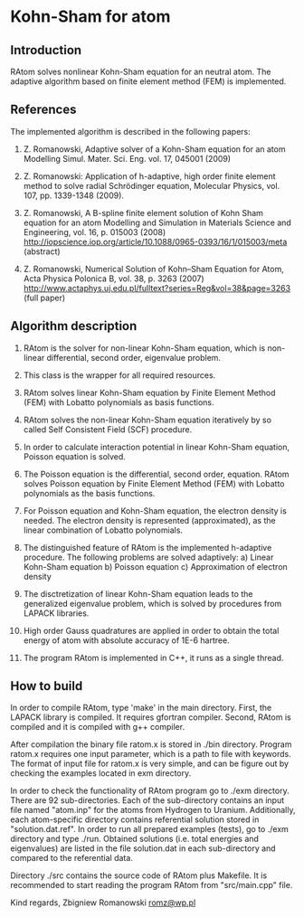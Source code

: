 # Kohn-Sham for atom

## Introduction

RAtom solves nonlinear Kohn-Sham equation for an neutral atom.
The adaptive algorithm based on finite element method (FEM) is implemented.

## References

The implemented algorithm is described in the following papers:

1. Z. Romanowski, Adaptive solver of a Kohn-Sham equation for an atom
   Modelling Simul. Mater. Sci. Eng. vol. 17, 045001 (2009)
   
2. Z. Romanowski: Application of h-adaptive, high order finite 
   element method to solve radial Schrödinger equation,
   Molecular Physics, vol. 107, pp. 1339-1348  (2009).

3. Z. Romanowski, A B-spline finite element solution of Kohn Sham equation for an atom
   Modelling and Simulation in Materials Science and Engineering, vol. 16, p. 015003 (2008)
   http://iopscience.iop.org/article/10.1088/0965-0393/16/1/015003/meta (abstract)

4. Z. Romanowski, Numerical Solution of Kohn–Sham Equation for Atom,
   Acta Physica Polonica B, vol. 38, p. 3263 (2007)
   http://www.actaphys.uj.edu.pl/fulltext?series=Reg&vol=38&page=3263 (full paper)


## Algorithm description 

1. RAtom is the solver for non-linear Kohn-Sham equation, which is
   non-linear differential, second order, eigenvalue problem.

2. This class is the wrapper for all required resources.

3. RAtom solves linear Kohn-Sham equation by Finite Element Method (FEM)
   with Lobatto polynomials as basis functions.

4. RAtom solves the non-linear Kohn-Sham equation iteratively
   by so called Self Consistent Field (SCF) procedure.

5. In order to calculate interaction potential in linear Kohn-Sham equation,
   Poisson equation is solved.

6. The Poisson equation is the differential, second order, equation.
   RAtom solves Poisson equation by Finite Element Method (FEM) with
   Lobatto polynomials as the basis functions.

7. For Poisson equation and Kohn-Sham equation, the electron density is needed.
   The electron density is represented (approximated), as the linear
   combination of Lobatto polynomials.

8. The distinguished feature of RAtom is the implemented h-adaptive procedure.
   The following problems are solved adaptively:
      a) Linear Kohn-Sham equation
      b) Poisson equation
      c) Approximation of electron density

9. The disctretization of linear Kohn-Sham equation leads to the generalized eigenvalue problem,
   which is solved by procedures from LAPACK libraries.


10. High order Gauss quadratures are applied in order to obtain 
    the total energy of atom with absolute accuracy of 1E-6 hartree.

11. The program RAtom is implemented in C++, it runs as a single thread. 


## How to build

In order to compile RAtom, type 'make' in the main directory.
First, the LAPACK library is compiled. It requires gfortran compiler.
Second, RAtom is compiled and it is compiled with g++ compiler.

After compilation the binary file ratom.x is stored in ./bin directory.
Program ratom.x requires one input parameter, which is a path to file
with keywords. The format of input file for ratom.x is very simple, and can be
figure out by checking the examples located in exm directory.

In order to check the functionality of RAtom program go to ./exm directory.
There are 92 sub-directories. Each of the sub-directory
contains an input file named "atom.inp" for the atoms from Hydrogen to Uranium.
Additionally, each atom-specific directory contains referential solution stored in
"solution.dat.ref". 
In order to run all prepared examples (tests), go to ./exm directory and type ./run.
Obtained solutions (i.e. total energies and eigenvalues) are listed
in the file solution.dat in each sub-directory and compared to the referential data.

Directory ./src contains the source code of RAtom plus Makefile. 
It is recommended to start reading the program RAtom
from "src/main.cpp" file.


Kind regards,
Zbigniew Romanowski
romz@wp.pl

